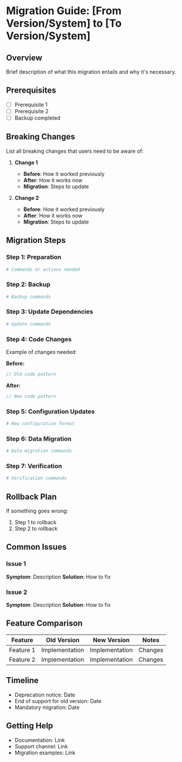 # Migration Guide: [From Version/System] to [To Version/System]

## Overview

Brief description of what this migration entails and why it's necessary.

## Prerequisites

- [ ] Prerequisite 1
- [ ] Prerequisite 2
- [ ] Backup completed

## Breaking Changes

List all breaking changes that users need to be aware of:

1. **Change 1**
   - **Before**: How it worked previously
   - **After**: How it works now
   - **Migration**: Steps to update

2. **Change 2**
   - **Before**: How it worked previously
   - **After**: How it works now
   - **Migration**: Steps to update

## Migration Steps

### Step 1: Preparation

```bash
# Commands or actions needed
```

### Step 2: Backup

```bash
# Backup commands
```

### Step 3: Update Dependencies

```bash
# Update commands
```

### Step 4: Code Changes

Example of changes needed:

**Before:**

```typescript
// Old code pattern
```

**After:**

```typescript
// New code pattern
```

### Step 5: Configuration Updates

```yaml
# New configuration format
```

### Step 6: Data Migration

```bash
# Data migration commands
```

### Step 7: Verification

```bash
# Verification commands
```

## Rollback Plan

If something goes wrong:

1. Step 1 to rollback
2. Step 2 to rollback

## Common Issues

### Issue 1

**Symptom**: Description **Solution**: How to fix

### Issue 2

**Symptom**: Description **Solution**: How to fix

## Feature Comparison

| Feature   | Old Version    | New Version    | Notes   |
| --------- | -------------- | -------------- | ------- |
| Feature 1 | Implementation | Implementation | Changes |
| Feature 2 | Implementation | Implementation | Changes |

## Timeline

- Deprecation notice: Date
- End of support for old version: Date
- Mandatory migration: Date

## Getting Help

- Documentation: Link
- Support channel: Link
- Migration examples: Link
